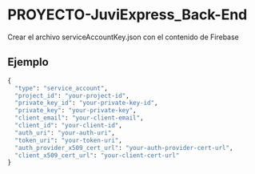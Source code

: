 
# PROYECTO-JuviExpress_Back-End

Crear el archivo serviceAccountKey.json con el contenido de Firebase

## Ejemplo

```python
{
  "type": "service_account",
  "project_id": "your-project-id",
  "private_key_id": "your-private-key-id",
  "private_key": "your-private-key",
  "client_email": "your-client-email",
  "client_id": "your-client-id",
  "auth_uri": "your-auth-uri",
  "token_uri": "your-token-uri",
  "auth_provider_x509_cert_url": "your-auth-provider-cert-url",
  "client_x509_cert_url": "your-client-cert-url"
}

```